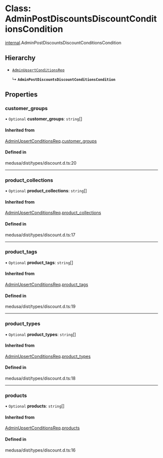 # Class: AdminPostDiscountsDiscountConditionsCondition

[internal](../modules/internal-7.md).AdminPostDiscountsDiscountConditionsCondition

## Hierarchy

- [`AdminUpsertConditionsReq`](internal-7.AdminUpsertConditionsReq.md)

  ↳ **`AdminPostDiscountsDiscountConditionsCondition`**

## Properties

### customer\_groups

• `Optional` **customer\_groups**: `string`[]

#### Inherited from

[AdminUpsertConditionsReq](internal-7.AdminUpsertConditionsReq.md).[customer_groups](internal-7.AdminUpsertConditionsReq.md#customer_groups)

#### Defined in

medusa/dist/types/discount.d.ts:20

___

### product\_collections

• `Optional` **product\_collections**: `string`[]

#### Inherited from

[AdminUpsertConditionsReq](internal-7.AdminUpsertConditionsReq.md).[product_collections](internal-7.AdminUpsertConditionsReq.md#product_collections)

#### Defined in

medusa/dist/types/discount.d.ts:17

___

### product\_tags

• `Optional` **product\_tags**: `string`[]

#### Inherited from

[AdminUpsertConditionsReq](internal-7.AdminUpsertConditionsReq.md).[product_tags](internal-7.AdminUpsertConditionsReq.md#product_tags)

#### Defined in

medusa/dist/types/discount.d.ts:19

___

### product\_types

• `Optional` **product\_types**: `string`[]

#### Inherited from

[AdminUpsertConditionsReq](internal-7.AdminUpsertConditionsReq.md).[product_types](internal-7.AdminUpsertConditionsReq.md#product_types)

#### Defined in

medusa/dist/types/discount.d.ts:18

___

### products

• `Optional` **products**: `string`[]

#### Inherited from

[AdminUpsertConditionsReq](internal-7.AdminUpsertConditionsReq.md).[products](internal-7.AdminUpsertConditionsReq.md#products)

#### Defined in

medusa/dist/types/discount.d.ts:16

